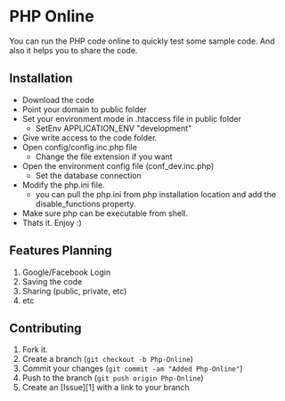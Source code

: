 PHP Online
=============

You can run the PHP code online to quickly test some sample code. And also it helps you to share the code. 

Installation
-----------

* Download the code
* Point your domain to public folder
* Set your environment mode in .htaccess file in public folder
	* SetEnv APPLICATION_ENV "development"
* Give write access to the code folder.
* Open config/config.inc.php file
	* Change the file extension if you want
* Open the environment config file (conf_dev.inc.php)
	* Set the database connection
* Modify the php.ini file.
	* you can pull the php.ini  from php installation location and add the disable_functions property.
* Make sure php can be executable from shell.
* Thats it. Enjoy :)


Features Planning
-----------------

1. Google/Facebook Login
2. Saving the code
3. Sharing (public, private, etc)
4. etc

	
Contributing
------------

1. Fork it.
2. Create a branch (`git checkout -b Php-Online`)
3. Commit your changes (`git commit -am "Added Php-Online"`)
4. Push to the branch (`git push origin Php-Online`)
5. Create an [Issue][1] with a link to your branch
